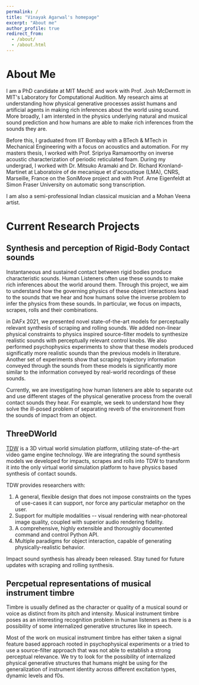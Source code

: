 ```yaml
---
permalink: /
title: "Vinayak Agarwal's homepage"
excerpt: "About me"
author_profile: true
redirect_from: 
  - /about/
  - /about.html
---
```

About Me
=====
I am a PhD candidate at MIT MechE and work with Prof. Josh McDermott in MIT's Laboratory for Computational Audition. My research aims at understanding how physical generative processes assist humans and artificial agents in making rich inferences about the world using sound. More broadly, I am intersted in the physics underlying  natural and musical sound prediction and how humans are able to make rich inferences from the sounds they are. 

Before this, I graduated from IIT Bombay with a BTech & MTech in Mechanical Engineering with a focus on acoustics and automation. For my masters thesis, I worked with Prof. Sripriya Ramamoorthy on inverse acoustic characterization of periodic reticulated foam. During my undergrad, I worked with Dr. Mitsuko Aramaki and Dr. Richard Kronland-Martinet at Laboratoire of de mecanique et d'acoustique (LMA), CNRS, Marseille, France on the SoniMove project and with Prof. Arne Eigenfeldt at Simon Fraser University on automatic song transcription.

I am also a semi-professional Indian classical musician and a Mohan Veena artist.

Current Research Projects
======

Synthesis and perception of Rigid-Body Contact sounds
-----
Instantaneous and sustained contact between rigid bodies produce characteristic sounds. Human Listeners often use these sounds to make rich inferences about the world around them. Through this project, we aim to understand how the governing physics of these object interactions lead to the sounds that we hear and how humans solve the inverse problem to infer the physics from these sounds. In particular, we focus on impacts, scrapes, rolls and their combinations.

in DAFx 2021, we presented novel state-of-the-art models for perceptually relevant synthesis of scraping and rolling sounds. We added non-linear physical constraints to physics inspired source-filter models to synthesize realistic sounds with perceptually relevant control knobs. We also performed psychophysics experiments to show that these models produced significatly more realistic sounds than the previous models in literature. Another set of experiments show that scraping trajectory information conveyed through the sounds from these models is significantly more similar to the information conveyed by real-world recordings of these sounds.

Currently, we are investigating how human listeners are able to separate out and use different stages of the physical generative process from the overall contact sounds they hear. For example, we seek to understand how they solve the ill-posed problem of separating reverb of the environment from the sounds of impact from an object.


ThreeDWorld
------

[TDW](https://www.threedworld.org/) is a 3D virtual world simulation platform, utilizing state-of-the-art video game engine technology. We are integrating the sound synthesis models we developed for impacts, scrapes and rolls into TDW to transform it into the only virtual world simulation platform to have physics based synthesis of contact sounds. 

TDW provides researchers with:

1. A general, flexible design that does not impose constraints on the types of use-cases it can support, nor force any particular metaphor on the user.
2. Support for multiple modalities -- visual rendering with near-photoreal image quality, coupled with superior audio rendering fidelity.
3. A comprehensive, highly extensible and thoroughly documented command and control Python API.
4. Multiple paradigms for object interaction, capable of generating physically-realistic behavior.

Impact sound synthesis has already been released. Stay tuned for future updates with scraping and rolling synthesis.

Percpetual representations of musical instrument timbre
------
Timbre is usually defined as the character or quality of a musical sound or voice as distinct from its pitch and intensity. Musical instrument timbre poses as an interesting recognition problem in human listeners as there is a possibility of some internalized generative structures like in speech. 

Most of the work on musical instrument timbre has either taken a signal feature based approach rooted in psychophysical experiments or a tried to use a source-filter approach that was not able to establish a strong perceptual relevance. We try to look for the possibility of internalized physical generative structures that humans might be using for the generalization of instrument identity across different excitation types, dynamic levels and f0s.
